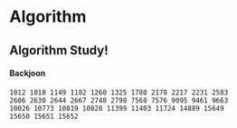 # Algorithm
## Algorithm Study!
#### Backjoon
    1012 1018 1149 1182 1260 1325 1780 2178 2217 2231 2583
    2606 2630 2644 2667 2748 2798 7568 7576 9095 9461 9663
    10026 10773 10819 10828 11399 11403 11724 14889 15649 
    15650 15651 15652 
    
